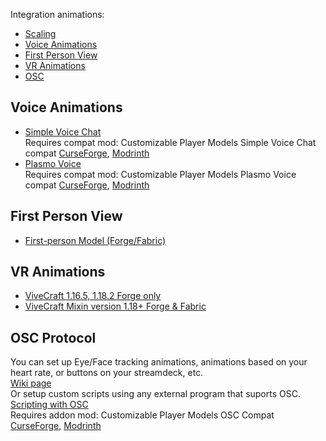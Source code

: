 Integration animations:
- [Scaling](https://github.com/tom5454/CustomPlayerModels/wiki/Scaling)
- [Voice Animations](#voice-animations)
- [First Person View](#first-person-view)
- [VR Animations](#vr-animations)
- [OSC](#osc-protocol)


<a name="voice-animations"/>

## Voice Animations
- [Simple Voice Chat](https://www.curseforge.com/minecraft/mc-mods/simple-voice-chat)  
Requires compat mod: Customizable Player Models Simple Voice Chat compat [CurseForge](https://www.curseforge.com/minecraft/mc-mods/cpmsvcc), [Modrinth](https://modrinth.com/mod/cpmsvcc)  
- [Plasmo Voice](https://www.curseforge.com/minecraft/mc-mods/plasmo-voice)  
Requires compat mod: Customizable Player Models Plasmo Voice compat [CurseForge](https://www.curseforge.com/minecraft/mc-mods/cpmpvc), [Modrinth](https://modrinth.com/mod/cpmpvc)  


<a name="first-person-view"/>

## First Person View
- [First-person Model (Forge/Fabric)](https://www.curseforge.com/minecraft/mc-mods/first-person-model)


<a name="vr-animations"/>

## VR Animations
- [ViveCraft 1.16.5, 1.18.2 Forge only](https://www.vivecraft.org/)
- [ViveCraft Mixin version 1.18+ Forge & Fabric](https://www.curseforge.com/minecraft/mc-mods/vivecraft)


<a name="osc-protocol"/>

## OSC Protocol
You can set up Eye/Face tracking animations, animations based on your heart rate, or buttons on your streamdeck, etc.  
[Wiki page](https://github.com/tom5454/CustomPlayerModels/wiki/OSC-Setup)  
Or setup custom scripts using any external program that suports OSC. [Scripting with OSC](https://github.com/tom5454/CustomPlayerModels/wiki/OSC-Setup#Scripting)  
Requires addon mod: Customizable Player Models OSC Compat [CurseForge](https://www.curseforge.com/minecraft/mc-mods/cpmoscc), [Modrinth](https://modrinth.com/mod/cpmoscc)
